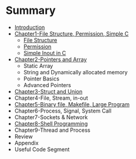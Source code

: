 # Summary

* [Introduction](README.md)
* [Chapter1-File Structure, Permission, Simple C](chapter1.md)
  * [File Structure](chapter1/file-structure.md)
  * [Permission](chapter1/permission.md)
  * [Simple Inout in C](chapter1/simple-inout-in-c.md)
* [Chapter2-Pointers and Array](chapter2-pointers-and-array.md)
  * Static Array
  * String and Dynamically allocated memory
  * Pointer Basics
  * Advanced Pointers
* [Chapter3-Struct and Union](pointer-basics.md)
* Chapter4-File, Stream, in-out
* [Chapter5-Binary file, Makefile, Large Program](chapter5-binary-file-makefile-large-program.md)
* Chapter6-Process, Signal, System Call
* Chapter7-Sockets & Network
* [Chapter8-Shell Programming](chapter8-shell-programming.md)
* Chapter9-Thread and Process
* Review
* Appendix
* Useful Code Segment


